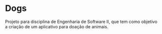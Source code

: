 # Dogs
 Projeto para disciplina de Engenharia de Software II, que tem como objetivo a criação de um aplicativo para doação de animais.
